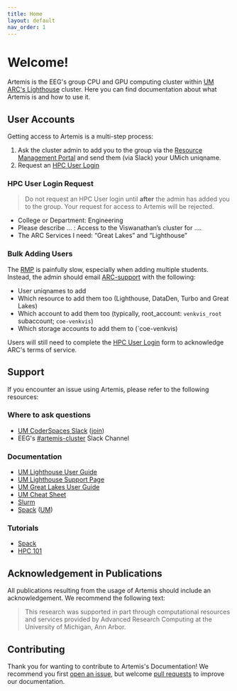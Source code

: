 ```yaml
---
title: Home
layout: default
nav_order: 1
---
```


# Welcome!

Artemis is the EEG's group CPU and GPU computing cluster within [UM ARC's Lighthouse](https://arc.umich.edu/lighthouse/) cluster.
Here you can find documentation about what Artemis is and how to use it.

## User Accounts

Getting access to Artemis is a multi-step process:

1. Ask the cluster admin to add you to the group via the [Resource Management Portal](https://portal.arc.umich.edu/projects)
   and send them (via Slack) your UMich uniqname.
3. Request an [HPC User Login]

### HPC User Login Request

> Do not request an HPC User login until **after** the admin has added you to the group. Your request for access to Artemis will
> be rejected.

- College or Department: Engineering
- Please describe … : Access to the Viswanathan’s cluster for ….
- The ARC Services I need: “Great Lakes” and “Lighthouse”

### Bulk Adding Users

The [RMP](https://portal.arc.umich.edu/projects) is painfully slow, especially when adding multiple students. Instead,
the admin should email [ARC-support](mailto:arc-support@umich.edu) with the following:

- User uniqnames to add
- Which resource to add them too (Lighthouse, DataDen, Turbo and Great Lakes)
- Which account to add them too (typically, root_account: `venkvis_root` subaccount; `coe-venkvis`)
- Which storage accounts to add them to (`coe-venkvis)

Users will still need to complete the [HPC User Login] form to acknowledge ARC's terms of service.

[HPC User Login]: https://its.umich.edu/advanced-research-computing/high-performance-computing/login

## Support

If you encounter an issue using Artemis, please refer to the following resources:

### Where to ask questions

- [UM CoderSpaces Slack](https://umich.enterprise.slack.com/archives/C02T1M5QNH3) ([join](https://documentation.its.umich.edu/node/352#JoinResign))
- EEG's [#artemis-cluster](https://umich.enterprise.slack.com/archives/C070HCDCY9F) Slack Channel

### Documentation

- [UM Lighthouse User Guide](https://arc.umich.edu/lighthouse/user-guide/)
- [UM Lighthouse Support Page](https://its.umich.edu/advanced-research-computing/high-performance-computing/lighthouse/support)
- [UM Great Lakes User Guide](https://arc.umich.edu/greatlakes/user-guide/)
- [UM Cheat Sheet](https://arc.umich.edu/wp-content/uploads/sites/4/2020/05/Great-Lakes-Cheat-Sheet.pdf)
- [Slurm](https://slurm.schedmd.com/documentation.html)
- [Spack](https://spack.readthedocs.io/en/latest/) ([UM](https://arc.umich.edu/spack/))

### Tutorials

- [Spack](https://spack-tutorial.readthedocs.io/en/latest/)
- [HPC 101](https://www.dropbox.com/scl/fo/8b54mv1hcl3tovft1tz54/h?rlkey=lfo2mgcg9fi563p0fnpkesmrj&dl=0)

## Acknowledgement in Publications

All publications resulting from the usage of Artemis should include an acknowledgement.
We recommend the following text:

> This research was supported in part through computational resources and services provided by Advanced Research Computing at the University of Michigan, Ann Arbor.

## Contributing

Thank you for wanting to contribute to Artemis's Documentation! We recommend you
first [open an issue][issue], but welcome [pull requests] to improve our documentation.

[pull requests]: https://github.com/BattModels/ArtemisUsers/pulls
[issue]: https://github.com/BattModels/ArtemisUsers/issues/
